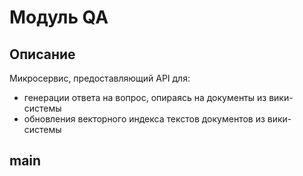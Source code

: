 # Модуль QA

## Описание
Микросервис, предоставляющий API для:
 * генерации ответа на вопрос, опираясь на документы из вики-системы
 * обновления векторного индекса текстов документов из вики-системы

## main